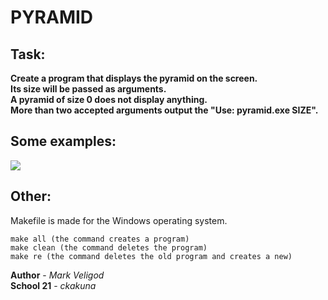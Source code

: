 # PYRAMID
## Task:  
**Create a program that displays the pyramid on the screen.  
Its size will be passed as arguments.  
A pyramid of size 0 does not display anything.  
More than two accepted arguments output the "Use: pyramid.exe SIZE".**
  
## Some examples:  
![](https://s162iva.storage.yandex.net/rdisk/c385bcbc53a149a479d82ad9149ef39dff032f2aee20ab8ed7d5640a26cb9caa/5e8c47fc/6GEfPPB5TxaxBhFkj-GPLjOglqhEuYM1DIefXaremOnGMTUUK8oYgBw7sE_WviSptw8nEVbfA_MXcnLlWYZNNg==?uid=316309876&filename=Безымянный.png&disposition=inline&hash=&limit=0&content_type=image%2Fpng&tknv=v2&owner_uid=316309876&hid=ddc46dc1adea0397c8c864cb0a446ac0&etag=6b7d8482c897274662d8fb006ed45d86&fsize=16738&media_type=image&rtoken=dtDQPU6MqdiU&force_default=yes&ycrid=na-091d101b63012d353f17df0b98d435bf-downloader15f&ts=5a2b00564f700&s=25621ed7f6ce70ff17e7998a139de04c2de44bf26872f8ddaef5fea1729fb35c&pb=U2FsdGVkX19gRX9y-nt-ux9aPep5cUrTnHweZNibVIq9BZrZS0x6HDf8WILeo8t-0KD0evbvORCYhgBYt5hFZ9V9CjWRpR4gVdJl9fPsP3w)  

## Other:  
Makefile is made for the Windows operating system.  
```
make all (the command creates a program)
make clean (the command deletes the program)
make re (the command deletes the old program and creates a new)
```

**Author** - _Mark Veligod_  
**School 21** - _ckakuna_
